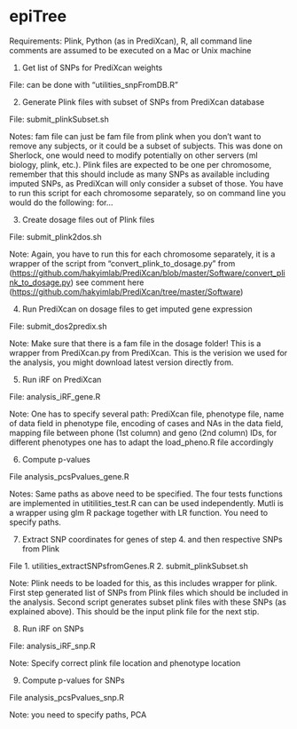 # epiTree


Requirements: Plink, Python (as in PrediXcan), R, all command line comments are assumed to be executed on a Mac or Unix machine


1. Get list of SNPs for PrediXcan weights

File: can be done with “utilities_snpFromDB.R”

2. Generate Plink files with subset of SNPs from PrediXcan database

File: submit_plinkSubset.sh

Notes: fam file can just be fam file from plink when you don’t want to remove any subjects, or it could be a subset of subjects. This was done on Sherlock, one would need to modify potentially on other servers (ml biology, plink, etc.). Plink files are expected to be one per chromosome, remember that this should include as many SNPs as available including imputed SNPs, as PrediXcan will only consider a subset of those. You have to run this script for each chromosome separately, so on command line you would do the following: for…

3. Create dosage files out of Plink files

File: submit_plink2dos.sh

Note: Again, you have to run this for each chromosome separately, it is a wrapper of the script from “convert_plink_to_dosage.py” from (https://github.com/hakyimlab/PrediXcan/blob/master/Software/convert_plink_to_dosage.py) see comment here (https://github.com/hakyimlab/PrediXcan/tree/master/Software)


4. Run PrediXcan on dosage files to get imputed gene expression

File: submit_dos2predix.sh

Note: Make sure that there is a fam file in the dosage folder! This is a wrapper from PrediXcan.py from PrediXcan. This is the verision we used for the analysis, you might download latest version directly from.

5. Run iRF on PrediXcan

File: analysis_iRF_gene.R

Note: One has to specify several path: PrediXcan file, phenotype file, name of data field in phenotype file, encoding of cases and NAs in the data field, mapping file between phone (1st column) and geno (2nd column) IDs, for different phenotypes one has to adapt the load_pheno.R file accordingly


6. Compute p-values

File analysis_pcsPvalues_gene.R

Notes: Same paths as above need to be specified. The four tests functions are implemented in utitilities_test.R can can be used independently. Mutli is a wrapper using glm R package together with LR function. You need to specify paths.


7. Extract SNP coordinates for genes of step 4. and then respective SNPs from Plink 

File 1. utilities_extractSNPsfromGenes.R 
       2. submit_plinkSubset.sh

Note: Plink needs to be loaded for this, as this includes wrapper for plink. First step generated list of SNPs from Plink files which should be included in the analysis. Second script generates subset plink files with these SNPs (as explained above). This should be the input plink file for the next stip.

8. Run iRF on SNPs

File: analysis_iRF_snp.R

Note: Specify correct plink file location and phenotype location 

9. Compute p-values for SNPs

File analysis_pcsPvalues_snp.R

Note: you need to specify paths, PCA
